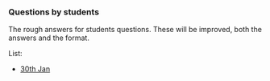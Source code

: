 ### Questions by students

The rough answers for students questions. These will be improved, both the answers and the format.

List:
+ [30th Jan](30th-jan)

